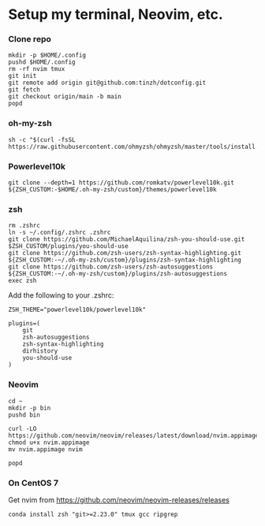 # Setup my terminal, Neovim, etc.

### Clone repo

```
mkdir -p $HOME/.config
pushd $HOME/.config
rm -rf nvim tmux
git init
git remote add origin git@github.com:tinzh/dotconfig.git
git fetch
git checkout origin/main -b main
popd
```

### oh-my-zsh

```
sh -c "$(curl -fsSL https://raw.githubusercontent.com/ohmyzsh/ohmyzsh/master/tools/install.sh)"
```

### Powerlevel10k

```
git clone --depth=1 https://github.com/romkatv/powerlevel10k.git ${ZSH_CUSTOM:-$HOME/.oh-my-zsh/custom}/themes/powerlevel10k
```

### zsh

```
rm .zshrc
ln -s ~/.config/.zshrc .zshrc
git clone https://github.com/MichaelAquilina/zsh-you-should-use.git $ZSH_CUSTOM/plugins/you-should-use
git clone https://github.com/zsh-users/zsh-syntax-highlighting.git ${ZSH_CUSTOM:-~/.oh-my-zsh/custom}/plugins/zsh-syntax-highlighting
git clone https://github.com/zsh-users/zsh-autosuggestions ${ZSH_CUSTOM:-~/.oh-my-zsh/custom}/plugins/zsh-autosuggestions
exec zsh
```

Add the following to your .zshrc:
```
ZSH_THEME="powerlevel10k/powerlevel10k"

plugins=(
    git
    zsh-autosuggestions
    zsh-syntax-highlighting
    dirhistory
    you-should-use
)
```

### Neovim

```
cd ~
mkdir -p bin
pushd bin

curl -LO https://github.com/neovim/neovim/releases/latest/download/nvim.appimage
chmod u+x nvim.appimage
mv nvim.appimage nvim

popd
```

### On CentOS 7

Get nvim from https://github.com/neovim/neovim-releases/releases

```
conda install zsh "git>=2.23.0" tmux gcc ripgrep
```
